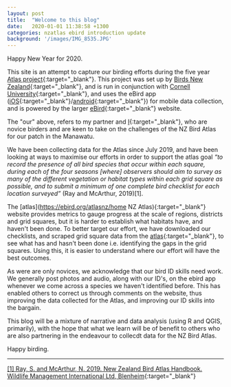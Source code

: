 ```yaml
---
layout: post
title:  "Welcome to this blog"
date:   2020-01-01 11:38:58 +1300
categories: nzatlas ebird introduction update
background: '/images/IMG_8535.JPG'
---
```

Happy New Year for 2020.

This site is an attempt to capture our birding efforts during the five year [Atlas project](https://ebird.org/atlasnz/home "NZ Atlas"){:target="_blank"}. This project was set up by [Birds New Zealand](https://www.birdsnz.org.nz/ "Birds NZ"){:target="_blank"}, and is run in conjunction with [Cornell University](https://www.birds.cornell.edu/home/ "Cornell"){:target="_blank"}, and uses the eBird app ([iOS](https://apps.apple.com/nz/app/ebird/id988799279){:target="_blank"}/[android](https://play.google.com/store/apps/details?id=edu.cornell.birds.ebird&hl=en){:target="_blank"}) for mobile data collection, and is powered by the larger [eBird](https://ebird.org/ "eBird"){:target="_blank"} website.

The "our" above, refers to my partner and [I](https://ebird.org/atlasnz/profile/MTQwMDcyNQ){:target="_blank"}, who are novice birders and are keen to take on the challenges of the NZ Bird Atlas for our patch in the Manawatu.      

We have been collecting data for the Atlas since July 2019, and have been looking at ways to maximise our efforts in order to support the atlas goal *“to record the presence of all bird species that occur within each square, during each of the four seasons [where] observers should aim to survey as many of the different vegetation or habitat types within each grid square as possible, and to submit a minimum of one complete bird checklist for each location surveyed”* (Ray and McArthur, 2019)[1].

The [atlas](https://ebird.org/atlasnz/home NZ Atlas){:target="_blank"} website provides metrics to gauge progress at the scale of regions, districts and grid squares, but it is harder to establish what habitats have, and haven't been done. To better target our effort, we have downloaded our checklists, and scraped grid square data from the [atlas](https://ebird.org/atlasnz/home "NZ Atlas"){:target="_blank"}, to see what has and hasn't been done i.e. identifying the gaps in the grid squares. Using this, it is easier to understand where our effort will have the best outcomes.

As were are only novices, we acknowledge that our bird ID skills need work. We generally post photos and audio, along with our ID's, on the ebird app whenever we come across a species we haven't identified before. This has enabled others to correct us through comments on the website, thus improving the data collected for the Atlas, and improving our ID skills into the bargain.

This blog will be a mixture of narrative and data analysis (using R and QGIS, primarily), with the hope that what we learn will be of benefit to others who are also partnering in the endeavour to collecdt data for the NZ Bird Atlas.

Happy birding.

---

[[1] Ray, S. and McArthur, N. 2019. New Zealand Bird Atlas Handbook. Wildlife Management International Ltd, Blenheim](https://birdatlas.co.nz/assets/0ee293e775/New-Zealand-Bird-Atlas-Handbook-version-1.pdf "PDF Handbook"){:target="_blank"}